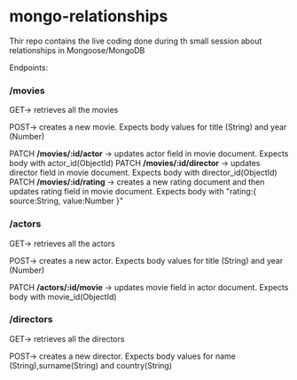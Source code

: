 # mongo-relationships

Thir repo contains the live coding done during th small session about relationships in Mongoose/MongoDB

Endpoints:

### /movies
GET-> retrieves all the movies

POST-> creates a new movie. Expects body values for title (String) and year (Number)

PATCH 
**/movies/:id/actor** -> updates actor field in movie document. Expects body with actor_id(ObjectId)
PATCH 
**/movies/:id/director** -> updates director field in movie document. Expects body with director_id(ObjectId)
PATCH 
**/movies/:id/rating** -> creates a new rating document and then updates rating field in movie document. Expects body with "rating:{ source:String, value:Number }"

### /actors
GET-> retrieves all the actors

POST-> creates a new actor. Expects body values for title (String) and year (Number)

PATCH 
**/actors/:id/movie** -> updates movie field in actor document. Expects body with movie_id(ObjectId)

### /directors
GET-> retrieves all the directors

POST-> creates a new director. Expects body values for name (String),surname(String) and country(String)
